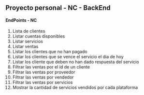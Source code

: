 ## Proyecto personal - NC - BackEnd


#### EndPoints - NC 

1. Lista de clientes
2. Listar cuentas disponibles
3. Listar servicios
4. Listar ventas
5. Listar los clientes que no han pagado
6. Listar los clientes que se vence el servicio el dia de hoy 
7. Listar los cliente que deben no han dado respuesta del servicio 
8. Filtrar las ventas por el id de un cliente
9. Filtrar las ventas por proveedor 
10. Filtrar las ventas por vendedor 
11. Filtrar las ventas por servicios
12. Mostrar la cantidad de servicios vendidos por cada plataforma
